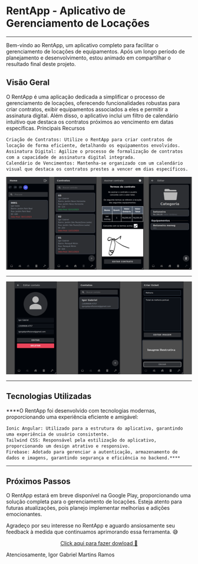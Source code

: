 # RentApp - Aplicativo de Gerenciamento de Locações

---

Bem-vindo ao RentApp, um aplicativo completo para facilitar o gerenciamento de locações de equipamentos. Após um longo período de planejamento e desenvolvimento, estou animado em compartilhar o resultado final deste projeto.
## Visão Geral

O RentApp é uma aplicação dedicada a simplificar o processo de gerenciamento de locações, oferecendo funcionalidades robustas para criar contratos, exibir equipamentos associados a eles e permitir a assinatura digital. Além disso, o aplicativo inclui um filtro de calendário intuitivo que destaca os contratos próximos ao vencimento em datas específicas.
Principais Recursos

    Criação de Contratos: Utilize o RentApp para criar contratos de locação de forma eficiente, detalhando os equipamentos envolvidos.
    Assinatura Digital: Agilize o processo de formalização de contratos com a capacidade de assinatura digital integrada.
    Calendário de Vencimentos: Mantenha-se organizado com um calendário visual que destaca os contratos prestes a vencer em dias específicos.

<img src="./images/banner-rent-app.png">

---

<img src="./images/banner-rent-app-2.png">


---
 
## Tecnologias Utilizadas

****O RentApp foi desenvolvido com tecnologias modernas, proporcionando uma experiência eficiente e amigável:

    Ionic Angular: Utilizado para a estrutura do aplicativo, garantindo uma experiência de usuário consistente.
    Tailwind CSS: Responsável pela estilização do aplicativo, proporcionando um design atrativo e responsivo.
    Firebase: Adotado para gerenciar a autenticação, armazenamento de dados e imagens, garantindo segurança e eficiência no backend.****

---

## Próximos Passos

O RentApp estará em breve disponível na Google Play, proporcionando uma solução completa para o gerenciamento de locações. Esteja atento para futuras atualizações, pois planejo implementar melhorias e adições emocionantes.

Agradeço por seu interesse no RentApp e aguardo ansiosamente seu feedback à medida que continuamos aprimorando essa ferramenta. 😅


<p align="center">
   <a href="https://drive.google.com/file/d/1ZasRhUcWSx3us9YVA5kRwZsXg9ysJGiE/view?usp=sharing">Click aqui para fazer dowload 🎉</a>
</p>


Atenciosamente, Igor Gabriel Martins Ramos